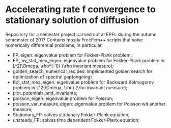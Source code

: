 # Accelerating rate f convergence to stationary solution of diffusion
Repository for a semester project carried out at EPFL during the autumn sememster of 2017
Contains mostly FreeFem++ scripts that solve numerically differential problems, in particular:

* FP_eigen: eigenvalue problem for Fokker-Plank problem;
* FP_inv_stat_mea_eigen: eigenvalue problem for Fokker-Plank problem in L^2(\Omega, \rho^{-1}) (\rho invariant measure);
* golden_search_numerical_recipes: impelmented golden search for optimization of spectral gap(ongoing)
* Kol_stat_mea_eigen: eigenvalue problem for Backward Kolmogorov problem in L^2(\Omega, \rho) (\rho invariant measure);
* plot_potentials_and_invariants;
* poisson_eigen: eigenvalue problem for Poisson;
* poisson_var_measure_eigen: eigenvalue problem for Poisson wit another measure;
* Stationary_FP: solves stationary Fokker-Plank equation;
* unsteady_FP: solves time dependent Fokker-Plank equation;

